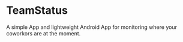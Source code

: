 # TeamStatus
A simple App and lightweight Android App for monitoring where your coworkors are at the moment.

